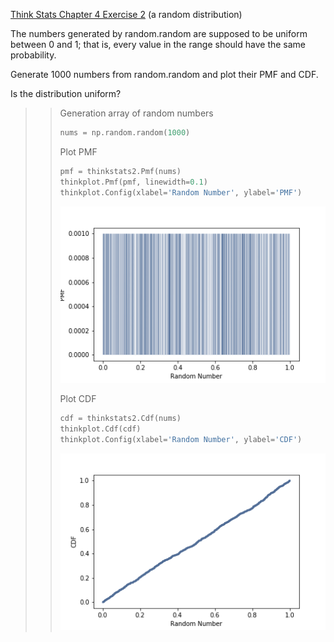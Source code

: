 [Think Stats Chapter 4 Exercise 2](http://greenteapress.com/thinkstats2/html/thinkstats2005.html#toc41) (a random distribution)  

The numbers generated by random.random are supposed to be uniform between 0 and 1; that is, every value in the range should have the same probability.  

Generate 1000 numbers from random.random and plot their PMF and CDF.  

Is the distribution uniform?

>> Generation array of random numbers
>> ```python
>> nums = np.random.random(1000)
>> ```
>>
>> Plot PMF
>> ```python
>> pmf = thinkstats2.Pmf(nums)
>> thinkplot.Pmf(pmf, linewidth=0.1)
>> thinkplot.Config(xlabel='Random Number', ylabel='PMF')
>> ```
>> ![pmf.png](4-2-random_pmf.png)
>>
>> Plot CDF
>> ```python
>> cdf = thinkstats2.Cdf(nums)
>> thinkplot.Cdf(cdf)
>> thinkplot.Config(xlabel='Random Number', ylabel='CDF')
>> ```
>> ![cdf.png](4-2-random_cdf.png)
>>
